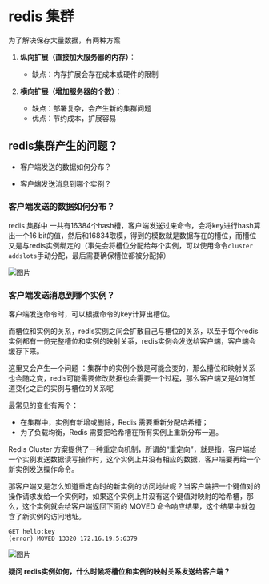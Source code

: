 # redis 集群 

为了解决保存大量数据，有两种方案

1. **纵向扩展（直接加大服务器的内存）**：
   - 缺点：内存扩展会存在成本或硬件的限制

2. **横向扩展（增加服务器的个数）**：
   - 缺点：部署复杂，会产生新的集群问题
   - 优点：节约成本，扩展容易



## redis集群产生的问题？

- 客户端发送的数据如何分布？

- 客户端发送消息到哪个实例？

### 客户端发送的数据如何分布？

redis 集群中 一共有16384个hash槽，客户端发送过来命令，会将key进行hash算出一个16 bit的值，然后和16834取模，得到的模数就是数据存在的槽位，而槽位又是与redis实例绑定的（事先会将槽位分配给每个实例，可以使用命令`cluster addslots`手动分配，最后需要确保槽位都被分配掉）

![图片](https://static001.geekbang.org/resource/image/7d/ab/7d070c8b19730b308bfaabbe82c2f1ab.jpg)

### 客户端发送消息到哪个实例？

客户端发送命令时，可以根据命令的key计算出槽位。

而槽位和实例的关系，redis实例之间会扩散自己与槽位的关系，以至于每个redis实例都有一份完整槽位和实例的映射关系，redis实例会发送给客户端，客户端会缓存下来。



这里又会产生一个问题 ：集群中的实例个数是可能会变的，那么槽位和映射关系也会随之变，redis可能需要修改数据也会需要一个过程，那么客户端又是如何知道变化之后的实例与槽位的关系呢

最常见的变化有两个：

- 在集群中，实例有新增或删除，Redis 需要重新分配哈希槽；
- 为了负载均衡，Redis 需要把哈希槽在所有实例上重新分布一遍。

Redis Cluster 方案提供了一种重定向机制，所谓的“重定向”，就是指，客户端给一个实例发送数据读写操作时，这个实例上并没有相应的数据，客户端要再给一个新实例发送操作命令。

那客户端又是怎么知道重定向时的新实例的访问地址呢？当客户端把一个键值对的操作请求发给一个实例时，如果这个实例上并没有这个键值对映射的哈希槽，那么，这个实例就会给客户端返回下面的 MOVED 命令响应结果，这个结果中就包含了新实例的访问地址。

```
GET hello:key
(error) MOVED 13320 172.16.19.5:6379
```

![图片](https://static001.geekbang.org/resource/image/35/09/350abedefcdbc39d6a8a8f1874eb0809.jpg)

**疑问 redis实例如何，什么时候将槽位和实例的映射关系发送给客户端？**